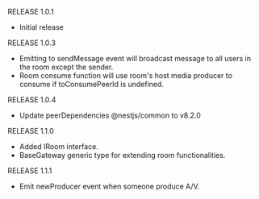 RELEASE 1.0.1
- Initial release

RELEASE 1.0.3
- Emitting to sendMessage event will broadcast message to all users in the room except the sender.
- Room consume function will use room's host media producer to consume if toConsumePeerId is undefined.

RELEASE 1.0.4
- Update peerDependencies @nestjs/common to v8.2.0

RELEASE 1.1.0
- Added IRoom interface.
- BaseGateway generic type for extending room functionalities.

RELEASE 1.1.1
- Emit newProducer event when someone produce A/V.

